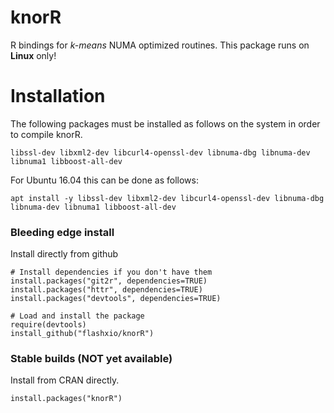 # knorR

R bindings for *k-means* NUMA optimized routines. This package runs on **Linux** only!

# Installation

The following packages must be installed as follows on the system in order to compile knorR.

```
libssl-dev libxml2-dev libcurl4-openssl-dev libnuma-dbg libnuma-dev libnuma1 libboost-all-dev
```

For Ubuntu 16.04 this can be done as follows:

```
apt install -y libssl-dev libxml2-dev libcurl4-openssl-dev libnuma-dbg libnuma-dev libnuma1 libboost-all-dev
```

### Bleeding edge install


Install directly from github

```
# Install dependencies if you don't have them
install.packages("git2r", dependencies=TRUE)
install.packages("httr", dependencies=TRUE)
install.packages("devtools", dependencies=TRUE)

# Load and install the package
require(devtools)
install_github("flashxio/knorR")
```

### Stable builds (NOT yet available)

Install from CRAN directly.

```
install.packages("knorR")
```
